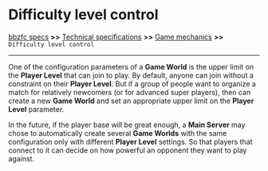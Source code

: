 # Difficulty level control

[bbzfc specs](../bbzfc_specs.md) **>>** [Technical specifications](technical_specifications.md) **>>** [Game mechanics](game_mechanics.md) **>>** `Difficulty level control`

---

One of the configuration parameters of a **Game World** is the upper limit on the **Player Level** that can join to
play. By default, anyone can join without a constraint on their **Player Level**. But if a group of people want to
organize a match for relatively newcomers (or for advanced super players), then can create a new **Game World** and
set an appropriate upper limit on the **Player Level** parameter.

In the future, if the player base will be great enough, a **Main Server** may chose to automatically create several
**Game Worlds** with the same configuration only with different **Player Level** settings. So that players that connect
to it can decide on how powerful an opponent they want to play against.
